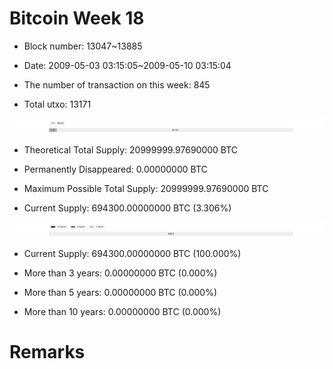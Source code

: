 # Bitcoin Week 18

- Block number: 13047~13885

- Date: 2009-05-03 03:15:05~2009-05-10 03:15:04

- The number of transaction on this week: 845

- Total utxo: 13171

![](../images/mined_week18.png)

- Theoretical Total Supply: 20999999.97690000 BTC

- Permanently Disappeared: 0.00000000 BTC

- Maximum Possible Total Supply: 20999999.97690000 BTC

- Current Supply: 694300.00000000 BTC (3.306%)

![](../images/year_week18.png)


- Current Supply: 694300.00000000 BTC (100.000%)

- More than 3 years: 0.00000000 BTC (0.000%)

- More than 5 years: 0.00000000 BTC (0.000%)

- More than 10 years: 0.00000000 BTC (0.000%)

# Remarks

